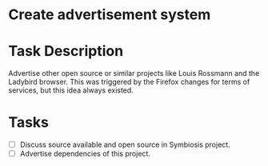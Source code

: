 # Create advertisement system
# Task Description
Advertise other open source or similar projects like Louis Rossmann and the Ladybird browser.
This was triggered by the Firefox changes for terms of services,
but this idea always existed.
# Tasks
* [ ] Discuss source available and open source in Symbiosis project.
* [ ] Advertise dependencies of this project.